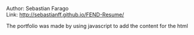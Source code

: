 Author: Sebastian Farago</br>
Link: http://sebastianff.github.io/FEND-Resume/</br>

The portfolio was made by using javascript to add the content for the html</br>

